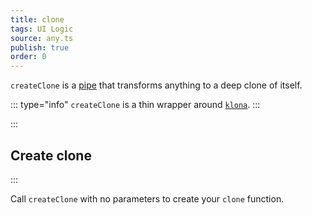 ```yaml
---
title: clone
tags: UI Logic
source: any.ts
publish: true
order: 0
---
```


`createClone` is a [pipe](/docs/logic/pipes-overview) that transforms anything to a deep clone of itself.

::: type="info"
`createClone` is a thin wrapper around [`klona`](https://github.com/lukeed/klona).
:::


:::
## Create clone
:::

Call `createClone` with no parameters to create your `clone` function.
